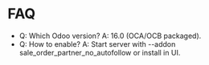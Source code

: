 # FAQ

- Q: Which Odoo version? A: 16.0 (OCA/OCB packaged).
- Q: How to enable? A: Start server with --addon sale_order_partner_no_autofollow or install in UI.
